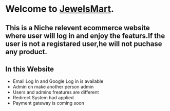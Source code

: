 # Welcome to [JewelsMart](https://jewels-mart.web.app).
## This is a Niche relevent ecommerce website where user will log in and enjoy the featurs.If the user is not a registared user,he will not puchase any product.
## In this Website
- Email Log In and Google Log in is available
- Admin cn make another person admin
- Users and admins freatures are different
- Redirect System had applied
- Payment gateway is coming soon


